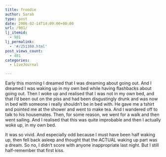 ```yaml
---
title: froodie
author: Sarah
type: post
date: 2006-02-14T14:09:00+00:00
url: /901/
lj_itemid:
  - 981
lj_permalink:
  - '#/251380.html'
post_views_count:
  - 481
categories:
  - LiveJournal

---
```

Early this morning I dreamed that I was dreaming about going out. And I dreamed I was waking up in my own bed while having flashbacks about going out. Then I woke up and realised that I was not in my own bed, and that I&#8217;d been out on the piss and had been disgustingly drunk and was now in bed with someone i really shouldn&#8217;t be in bed with. He gave me a tshirt and pointed me at the shower and went to make tea. And I wandered off to talk to his housemates. Then, for some reason, we went for a walk and then went sailing. And I realised that this was quite improbable and then I actually woke up, in my own bed.

It was so vivid. And especially odd because I must have been half waking up, then fell back asleep and thought that the ACTUAL waking up part was a dream. So no, I didn&#8217;t score with anyone inappropriate last night. But I still half-remember that first kiss.